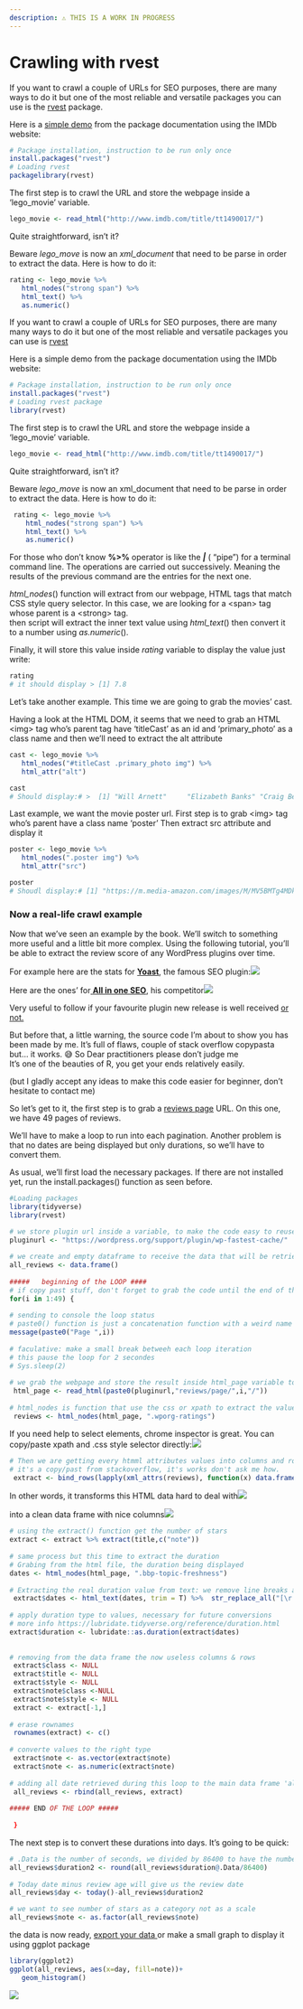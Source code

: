 ```yaml
---
description: ⚠️ THIS IS A WORK IN PROGRESS
---
```


# Crawling with rvest

If you want to crawl a couple of URLs for SEO purposes, there are many ways to do it but one of the most reliable and versatile packages you can use is the [rvest](https://cran.r-project.org/web/packages/rvest/) package.

Here is a [simple demo](https://stat4701.github.io/edav/2015/04/02/rvest_tutorial/) from the package documentation using the IMDb website:

```r
# Package installation, instruction to be run only once
install.packages("rvest") 
# Loading rvest 
packagelibrary(rvest)
```

The first step is to crawl the URL and store the webpage inside a ‘lego\_movie’ variable.

```r
lego_movie <- read_html("http://www.imdb.com/title/tt1490017/")
```

Quite straightforward, isn’t it?

Beware _lego\_move_ is now an _xml\_document_ that need to be parse in order to extract the data. Here is how to do it:

```r
rating <- lego_movie %>%
   html_nodes("strong span") %>%
   html_text() %>%
   as.numeric()
```

If you want to crawl a couple of URLs for SEO purposes, there are many many ways to do it but one of the most reliable and versatile packages you can use is [rvest](https://cran.r-project.org/web/packages/rvest/)

Here is a simple demo from the package documentation using the IMDb website:

```r
# Package installation, instruction to be run only once
install.packages("rvest") 
# Loading rvest package
library(rvest)
```

The first step is to crawl the URL and store the webpage inside a ‘lego\_movie’ variable.

```r
lego_movie <- read_html("http://www.imdb.com/title/tt1490017/")
```

Quite straightforward, isn’t it?  
  
Beware _lego\_move_ is now an xml\_document that need to be parse in order to extract the data. Here is how to do it:

```r
 rating <- lego_movie %>%
    html_nodes("strong span") %>%
    html_text() %>%
    as.numeric()
```

For those who don’t know **%&gt;%** operator is like the _**\|**_ \( “pipe”\) for a terminal command line. The operations are carried out successively. Meaning the results of the previous command are the entries for the next one.  
  
_html\_nodes_\(\) function will extract from our webpage, HTML tags that match CSS style query selector. In this case, we are looking for a &lt;span&gt; tag whose parent is a &lt;strong&gt; tag.  
then script will extract the inner text value using _html\_text_\(\) then convert it to a number using _as.numeric_\(\).

Finally, it will store this value inside _rating_ variable to display the value just write:

```r
rating 
# it should display > [1] 7.8
```

Let’s take another example. This time we are going to grab the movies’ cast.  
  
Having a look at the HTML DOM, it seems that we need to grab an HTML &lt;img&gt; tag who’s parent tag have ‘titleCast’ as an id and ‘primary\_photo’ as a class name and then we’ll need to extract the alt attribute

```r
cast <- lego_movie %>%
   html_nodes("#titleCast .primary_photo img") %>%
   html_attr("alt")

cast 
# Should display:# >  [1] "Will Arnett"     "Elizabeth Banks" "Craig Berry"# >  [4] "Alison Brie"     "David Burrows"   "Anthony Daniels"# >  [7] "Charlie Day"     "Amanda Farinos"  "Keith Ferguson"# > [10] "Will Ferrell"    "Will Forte"      "Dave Franco"# > [13] "Morgan Freeman"  "Todd Hansen"     "Jonah Hill"

```

Last example, we want the movie poster url. First step is to grab &lt;img&gt; tag who’s parent have a class name ‘poster’ Then extract src attribute and display it

```r
poster <- lego_movie %>%
   html_nodes(".poster img") %>%
   html_attr("src")

poster 
# Shoudl display:# [1] "https://m.media-amazon.com/images/M/MV5BMTg4MDk1ODExN15BMl5BanBnXkFtZTgwNzIyNjg3MDE@.<em>V1_UX182_CR0,0,182,268_AL</em>.jpg"
```

### Now a real-life crawl example

Now that we’ve seen an example by the book. We’ll switch to something more useful and a little bit more complex. Using the following tutorial, you’ll be able to extract the review score of any WordPress plugins over time.

For example here are the stats for [**Yoast**](https://yoast.com/wordpress/plugins/seo/), the famous SEO plugin:![](https://www.gokam.fr/wp-content/uploads/2020/02/yoast.png)

Here are the ones’ for[ **All in one SEO**](https://en-gb.wordpress.org/plugins/all-in-one-seo-pack/), his competitor![](https://www.gokam.fr/wp-content/uploads/2020/02/all-in-one-seo.png)

Very useful to follow if your favourite plugin new release is well received [or not.](https://twitter.com/tuf/status/1229363279388082176)

But before that, a little warning, the source code I’m about to show you has been made by me. It’s full of flaws, couple of stack overflow copypasta but… it works. 😅 So Dear practitioners please don’t judge me  
It’s one of the beauties of R, you get your ends relatively easily.

\(but I gladly accept any ideas to make this code easier for beginner, don’t hesitate to contact me\)

So let’s get to it, the first step is to grab a [reviews page](https://wordpress.org/support/plugin/wp-fastest-cache/reviews/) URL. On this one, we have 49 pages of reviews.

We’ll have to make a loop to run into each pagination. Another problem is that no dates are being displayed but only durations, so we’ll have to convert them.

As usual, we’ll first load the necessary packages. If there are not installed yet, run the install.packages\(\) function as seen before.

```r
#Loading packages
library(tidyverse)
library(rvest)
```

```r
# we store plugin url inside a variable, to make the code easy to reuse
pluginurl <- "https://wordpress.org/support/plugin/wp-fastest-cache/"
 
# we create and empty dataframe to receive the data that will be retrieved from each pagination. If you don't know what's a data frame think of them as excel file
all_reviews <- data.frame()
 
#####   beginning of the LOOP ####
# if copy past stuff, don't forget to grab the code until the end of the loop at least
for(i in 1:49) {
 
# sending to console the loop status
# paste0() function is just a concatenation function with a weird name
message(paste0("Page ",i))
 
# faculative: make a small break betweeh each loop iteration
# this pause the loop for 2 secondes
# Sys.sleep(2)
 
# we grab the webpage and store the result inside html_page variable to be able to reuse it several times
 html_page <- read_html(paste0(pluginurl,"reviews/page/",i,"/")) 
 
# html_nodes is function that use the css or xpath to extract the value from the html page. This part is to extract the number of stars
 reviews <- html_nodes(html_page, ".wporg-ratings")
```

If you need help to select elements, chrome inspector is great. You can copy/paste xpath and .css style selector directly:![](https://www.gokam.fr/wp-content/uploads/2020/03/Screenshot-2020-03-04-14.00.37-1024x672.png)

```r
# Then we are getting every htmml attributes values into columns and rows
# it's a copy/past from stackoverflow, it's works don't ask me how.
 extract <- bind_rows(lapply(xml_attrs(reviews), function(x) data.frame(as.list(x), stringsAsFactors=FALSE)))
```

In other words, it transforms this HTML data hard to deal with![](https://www.gokam.fr/wp-content/uploads/2020/03/Screenshot-2020-03-06-14.50.55-1024x412.png)

into a clean data frame with nice columns![](https://www.gokam.fr/wp-content/uploads/2020/03/Screenshot-2020-03-06-14.51.36.png)

```r
# using the extract() function get the number of stars
extract <- extract %>% extract(title,c("note"))
 
# same process but this time to extract the duration
# Grabing from the html file, the duration being displayed
dates <- html_nodes(html_page, ".bbp-topic-freshness")
 
# Extracting the real duration value from text: we remove line breaks and what's after "ago"
 extract$dates <- html_text(dates, trim = T) %>%  str_replace_all("[\r|\n|\t]" , "") %>% str_replace_all(" ago.*$" , "")
 
# apply duration type to values, necessary for future conversions
# more info https://lubridate.tidyverse.org/reference/duration.html
extract$duration <- lubridate::as.duration(extract$dates)
 
 
# removing from the data frame the now useless columns & rows
 extract$class <- NULL
 extract$title <- NULL
 extract$style <- NULL
 extract$note$class <-NULL
 extract$note$style <- NULL
 extract <- extract[-1,]
 
# erase rownames
 rownames(extract) <- c()
 
# converte values to the right type
 extract$note <- as.vector(extract$note)
 extract$note <- as.numeric(extract$note)
 
# adding all date retrieved during this loop to the main data frame 'all_reviews' 
 all_reviews <- rbind(all_reviews, extract)   
 
##### END OF THE LOOP #####
 
 }
```

The next step is to convert these durations into days. It’s going to be quick:

```r
# .Data is the number of seconds, we divided by 86400 to have the number of days and we round it
all_reviews$duration2 <- round(all_reviews$duration@.Data/86400)
 
# Today date minus review age will give us the review date 
all_reviews$day <- today()-all_reviews$duration2
```

```r
# we want to see number of stars as a category not as a scale
all_reviews$note <- as.factor(all_reviews$note)
```

the data is now ready, [export your data ](https://www.gokam.co.uk/export-your-data-from-r/)or make a small graph to display it using ggplot package

```r
library(ggplot2)
ggplot(all_reviews, aes(x=day, fill=note))+
   geom_histogram()
```

![](https://www.gokam.fr/wp-content/uploads/2020/03/Rplot.png)

  


